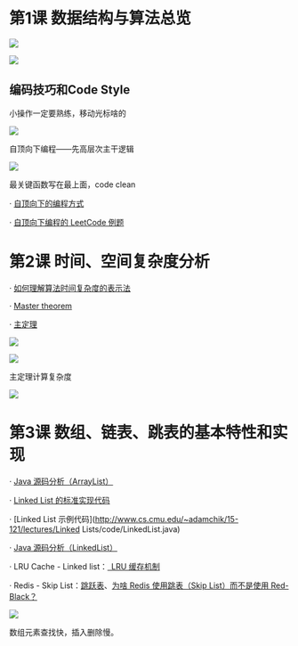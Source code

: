# 第1课 数据结构与算法总览

![](https://img-blog.csdnimg.cn/20201119211525114.png)

![](https://img-blog.csdnimg.cn/2020111921181880.png)

## 编码技巧和Code Style

小操作一定要熟练，移动光标啥的

![](https://img-blog.csdnimg.cn/20201119215055870.png)

自顶向下编程——先高层次主干逻辑

![](https://img-blog.csdnimg.cn/20201119215745313.png)

最关键函数写在最上面，code clean

· [自顶向下的编程方式](http://markhneedham.com/blog/2008/09/15/clean-code-book-review/)

· [自顶向下编程的 LeetCode 例题](http://leetcode-cn.com/problems/valid-palindrome/)

# 第2课 时间、空间复杂度分析

· [如何理解算法时间复杂度的表示法](http://www.zhihu.com/question/21387264)

· [Master theorem](http://en.wikipedia.org/wiki/Master_theorem_(analysis_of_algorithms))

· [主定理](http://zh.wikipedia.org/wiki/主定理)

![](https://img-blog.csdnimg.cn/20201119220325293.png)

![](https://img-blog.csdnimg.cn/20201119220814682.png)

主定理计算复杂度

![](https://img-blog.csdnimg.cn/20201119221336776.png)

# 第3课 数组、链表、跳表的基本特性和实现

· [Java 源码分析（ArrayList）](http://developer.classpath.org/doc/java/util/ArrayList-source.html)

· [Linked List 的标准实现代码](http://www.geeksforgeeks.org/implementing-a-linked-list-in-java-using-class/)

· [Linked List 示例代码](http://www.cs.cmu.edu/~adamchik/15-121/lectures/Linked Lists/code/LinkedList.java)

· [Java 源码分析（LinkedList）](http://developer.classpath.org/doc/java/util/LinkedList-source.html)

· LRU Cache - Linked list：[ LRU 缓存机制](http://leetcode-cn.com/problems/lru-cache)

· Redis - Skip List：[跳跃表](http://redisbook.readthedocs.io/en/latest/internal-datastruct/skiplist.html)、[为啥 Redis 使用跳表（Skip List）而不是使用 Red-Black？](http://www.zhihu.com/question/20202931)

![](https://img-blog.csdnimg.cn/20201119221750742.png)

数组元素查找快，插入删除慢。


